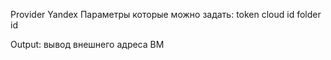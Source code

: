 Provider Yandex
Параметры которые можно задать:
token
cloud id
folder id

Output: вывод внешнего адреса ВМ
